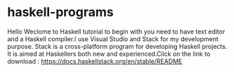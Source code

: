 # haskell-programs
Hello Weclome to Haskell tutorial to begin with you need to have text editor and a Haskell compiler.I use Visual Studio and Stack for my development purpose.
Stack is a cross-platform program for developing Haskell projects. It is aimed at Haskellers both new and experienced.Click on the link to download : https://docs.haskellstack.org/en/stable/README



